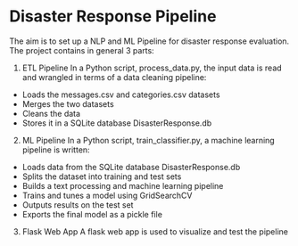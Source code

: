 # Disaster Response Pipeline
The aim is to set up a NLP and ML Pipeline for disaster response evaluation.
The project contains in general 3 parts:

1. ETL Pipeline
In a Python script, process_data.py, the input data is read and wrangled in terms of a data cleaning pipeline:
- Loads the messages.csv and categories.csv datasets
- Merges the two datasets
- Cleans the data
- Stores it in a SQLite database DisasterResponse.db

2. ML Pipeline
In a Python script, train_classifier.py, a machine learning pipeline is written:
- Loads data from the SQLite database DisasterResponse.db
- Splits the dataset into training and test sets
- Builds a text processing and machine learning pipeline
- Trains and tunes a model using GridSearchCV
- Outputs results on the test set
- Exports the final model as a pickle file

3. Flask Web App
A flask web app is used to visualize and test the pipeline
